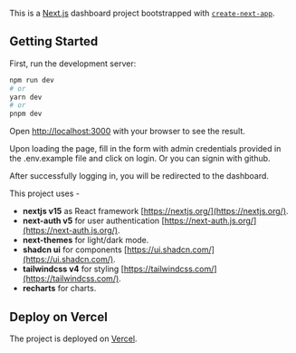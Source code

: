 This is a [Next.js](https://nextjs.org) dashboard project bootstrapped with [`create-next-app`](https://nextjs.org/docs/app/api-reference/cli/create-next-app).

## Getting Started

First, run the development server:

```bash
npm run dev
# or
yarn dev
# or
pnpm dev
```

Open [http://localhost:3000](http://localhost:3000) with your browser to see the result.

Upon loading the page, fill in the form with admin credentials provided in the .env.example file and click on login. Or you can signin with github.

After successfully logging in, you will be redirected to the dashboard. 

This project uses -
- **nextjs v15** as React framework [https://nextjs.org/](https://nextjs.org/).
- **next-auth v5** for user authentication [https://next-auth.js.org/](https://next-auth.js.org/).
- **next-themes** for light/dark mode.
- **shadcn ui** for components [https://ui.shadcn.com/](https://ui.shadcn.com/).
- **tailwindcss v4** for styling [https://tailwindcss.com/](https://tailwindcss.com/).
- **recharts** for charts.

## Deploy on Vercel

The project is deployed on [Vercel](https://next-dashboard-kohl-delta.vercel.app/).
